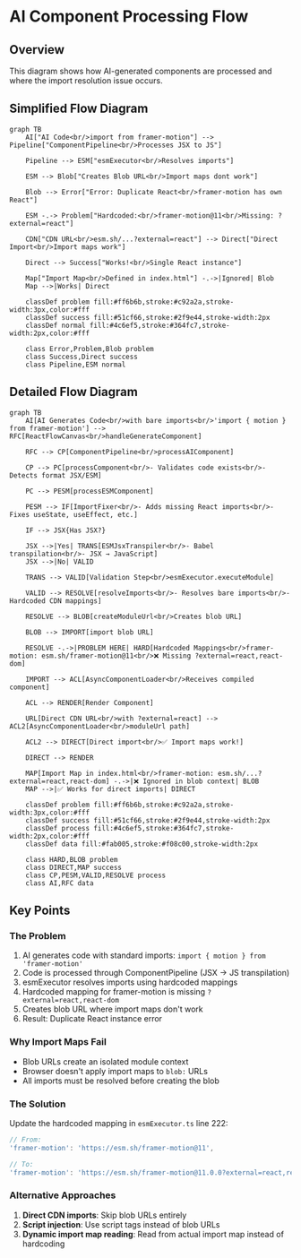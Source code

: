 # AI Component Processing Flow

## Overview
This diagram shows how AI-generated components are processed and where the import resolution issue occurs.

## Simplified Flow Diagram

```mermaid
graph TB
    AI["AI Code<br/>import from framer-motion"] --> Pipeline["ComponentPipeline<br/>Processes JSX to JS"]
    
    Pipeline --> ESM["esmExecutor<br/>Resolves imports"]
    
    ESM --> Blob["Creates Blob URL<br/>Import maps dont work"]
    
    Blob --> Error["Error: Duplicate React<br/>framer-motion has own React"]
    
    ESM -.-> Problem["Hardcoded:<br/>framer-motion@11<br/>Missing: ?external=react"]
    
    CDN["CDN URL<br/>esm.sh/...?external=react"] --> Direct["Direct Import<br/>Import maps work"]
    
    Direct --> Success["Works!<br/>Single React instance"]
    
    Map["Import Map<br/>Defined in index.html"] -.->|Ignored| Blob
    Map -->|Works| Direct
    
    classDef problem fill:#ff6b6b,stroke:#c92a2a,stroke-width:3px,color:#fff
    classDef success fill:#51cf66,stroke:#2f9e44,stroke-width:2px
    classDef normal fill:#4c6ef5,stroke:#364fc7,stroke-width:2px,color:#fff
    
    class Error,Problem,Blob problem
    class Success,Direct success
    class Pipeline,ESM normal
```

## Detailed Flow Diagram

```mermaid
graph TB
    AI[AI Generates Code<br/>with bare imports<br/>'import { motion } from framer-motion'] --> RFC[ReactFlowCanvas<br/>handleGenerateComponent]
    
    RFC --> CP[ComponentPipeline<br/>processAIComponent]
    
    CP --> PC[processComponent<br/>- Validates code exists<br/>- Detects format JSX/ESM]
    
    PC --> PESM[processESMComponent]
    
    PESM --> IF[ImportFixer<br/>- Adds missing React imports<br/>- Fixes useState, useEffect, etc.]
    
    IF --> JSX{Has JSX?}
    
    JSX -->|Yes| TRANS[ESMJsxTranspiler<br/>- Babel transpilation<br/>- JSX → JavaScript]
    JSX -->|No| VALID
    
    TRANS --> VALID[Validation Step<br/>esmExecutor.executeModule]
    
    VALID --> RESOLVE[resolveImports<br/>- Resolves bare imports<br/>- Hardcoded CDN mappings]
    
    RESOLVE --> BLOB[createModuleUrl<br/>Creates blob URL]
    
    BLOB --> IMPORT[import blob URL]
    
    RESOLVE -.->|PROBLEM HERE| HARD[Hardcoded Mappings<br/>framer-motion: esm.sh/framer-motion@11<br/>❌ Missing ?external=react,react-dom]
    
    IMPORT --> ACL[AsyncComponentLoader<br/>Receives compiled component]
    
    ACL --> RENDER[Render Component]
    
    URL[Direct CDN URL<br/>with ?external=react] --> ACL2[AsyncComponentLoader<br/>moduleUrl path]
    
    ACL2 --> DIRECT[Direct import<br/>✅ Import maps work!]
    
    DIRECT --> RENDER
    
    MAP[Import Map in index.html<br/>framer-motion: esm.sh/...?external=react,react-dom] -.->|❌ Ignored in blob context| BLOB
    MAP -->|✅ Works for direct imports| DIRECT
    
    classDef problem fill:#ff6b6b,stroke:#c92a2a,stroke-width:3px,color:#fff
    classDef success fill:#51cf66,stroke:#2f9e44,stroke-width:2px
    classDef process fill:#4c6ef5,stroke:#364fc7,stroke-width:2px,color:#fff
    classDef data fill:#fab005,stroke:#f08c00,stroke-width:2px
    
    class HARD,BLOB problem
    class DIRECT,MAP success
    class CP,PESM,VALID,RESOLVE process
    class AI,RFC data
```

## Key Points

### The Problem
1. AI generates code with standard imports: `import { motion } from 'framer-motion'`
2. Code is processed through ComponentPipeline (JSX → JS transpilation)
3. esmExecutor resolves imports using hardcoded mappings
4. Hardcoded mapping for framer-motion is missing `?external=react,react-dom`
5. Creates blob URL where import maps don't work
6. Result: Duplicate React instance error

### Why Import Maps Fail
- Blob URLs create an isolated module context
- Browser doesn't apply import maps to `blob:` URLs
- All imports must be resolved before creating the blob

### The Solution
Update the hardcoded mapping in `esmExecutor.ts` line 222:
```javascript
// From:
'framer-motion': 'https://esm.sh/framer-motion@11',

// To:
'framer-motion': 'https://esm.sh/framer-motion@11.0.0?external=react,react-dom',
```

### Alternative Approaches
1. **Direct CDN imports**: Skip blob URLs entirely
2. **Script injection**: Use script tags instead of blob URLs
3. **Dynamic import map reading**: Read from actual import map instead of hardcoding